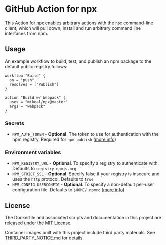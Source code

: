 # GitHub Action for npx

This Action for [npx](https://github.com/zkat/npx#readme) enables arbitrary actions with the `npx` 
command-line client, which will pull down, install and run arbitrary command line interfaces from npm.

## Usage

An example workflow to build, test, and publish an npm package to the default public registry follows:

```hcl
workflow "Build" {
  on = "push"
  resolves = ["Publish"]
}

action "Build w/ Webpack" {
  uses = "mikeal/npx@master"
  args = "webpack"
}
```

### Secrets

* `NPM_AUTH_TOKEN` - **Optional**. The token to use for authentication with the npm registry. Required for `npm publish` ([more info](https://docs.npmjs.com/getting-started/working_with_tokens))

### Environment variables

* `NPM_REGISTRY_URL` - **Optional**. To specify a registry to authenticate with. Defaults to `registry.npmjs.org`
* `NPM_STRICT_SSL` - **Optional**. Specify false if your registry is insecure and uses the `http` protocol. Defaults to `true`
* `NPM_CONFIG_USERCONFIG` - **Optional**. To specify a non-default per-user configuration file. Defaults to `$HOME/.npmrc` ([more info](https://docs.npmjs.com/misc/config#npmrc-files))

## License

The Dockerfile and associated scripts and documentation in this project are released under the [MIT License](LICENSE).

Container images built with this project include third party materials. See [THIRD_PARTY_NOTICE.md](THIRD_PARTY_NOTICE.md) for details.
